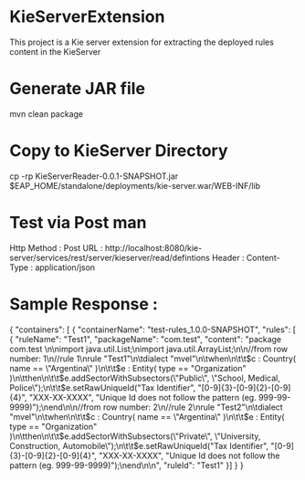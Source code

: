 # KieServerExtension
This project is a Kie server extension for extracting the deployed rules content in the KieServer

# Generate JAR file
mvn clean package

# Copy to KieServer Directory 

cp -rp KieServerReader-0.0.1-SNAPSHOT.jar $EAP_HOME/standalone/deployments/kie-server.war/WEB-INF/lib

# Test via Post man

Http Method : Post
URL : http://localhost:8080/kie-server/services/rest/server/kieserver/read/defintions
Header : Content-Type : application/json

# Sample Response :
{
    "containers": [
        {
            "containerName": "test-rules_1.0.0-SNAPSHOT",
            "rules": [
                {
                    "ruleName": "Test1",
                    "packageName": "com.test",
                    "content": "package com.test \n\nimport java.util.List;\nimport java.util.ArrayList;\n\n//from row number: 1\n//rule 1\nrule \"Test1\"\n\tdialect \"mvel\"\n\twhen\n\t\t$c : Country( name == \"Argentina\" )\n\t\t$e : Entity( type == \"Organization\" )\n\tthen\n\t\t$e.addSectorWithSubsectors(\"Public\", \"School, Medical, Police\");\n\t\t$e.setRawUniqueId(\"Tax Identifier\", \"[0-9]{3}-[0-9]{2}-[0-9]{4}\", \"XXX-XX-XXXX\", \"Unique Id does not follow the pattern (eg. 999-99-9999)\");\nend\n\n//from row number: 2\n//rule 2\nrule \"Test2\"\n\tdialect \"mvel\"\n\twhen\n\t\t$c : Country( name == \"Argentina\" )\n\t\t$e : Entity( type == \"Organization\" )\n\tthen\n\t\t$e.addSectorWithSubsectors(\"Private\", \"University, Construction, Automobile\");\n\t\t$e.setRawUniqueId(\"Tax Identifier\", \"[0-9]{3}-[0-9]{2}-[0-9]{4}\", \"XXX-XX-XXXX\", \"Unique Id does not follow the pattern (eg. 999-99-9999)\");\nend\n\n",
                    "ruleId": "Test1"
                }]
         }
}         
               
